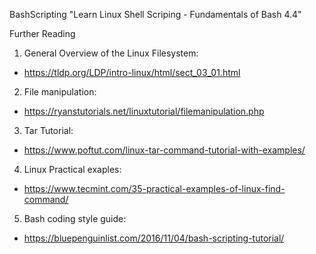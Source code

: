 BashScripting
"Learn Linux Shell Scriping - Fundamentals of Bash 4.4"

Further Reading
1) General Overview of the Linux Filesystem:
- https://tldp.org/LDP/intro-linux/html/sect_03_01.html

2) File manipulation:
- https://ryanstutorials.net/linuxtutorial/filemanipulation.php 

3) Tar Tutorial:
- https://www.poftut.com/linux-tar-command-tutorial-with-examples/ 

4) Linux Practical exaples: 
-  https://www.tecmint.com/35-practical-examples-of-linux-find-command/

5) Bash coding style guide:
- https://bluepenguinlist.com/2016/11/04/bash-scripting-tutorial/ 


